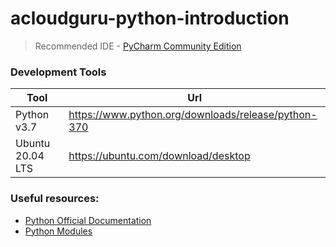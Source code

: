 # acloudguru-python-introduction

> Recommended IDE - [PyCharm Community Edition](https://www.jetbrains.com/es-es/pycharm/download/)

### Development Tools
| Tool             | Url                                                 |
|------------------|-----------------------------------------------------|
| Python v3.7      | https://www.python.org/downloads/release/python-370 |
| Ubuntu 20.04 LTS | https://ubuntu.com/download/desktop                 |

### Useful resources:
- [Python Official Documentation](https://docs.python.org/3/)
- [Python Modules](https://docs.python.org/3/py-modindex.html)